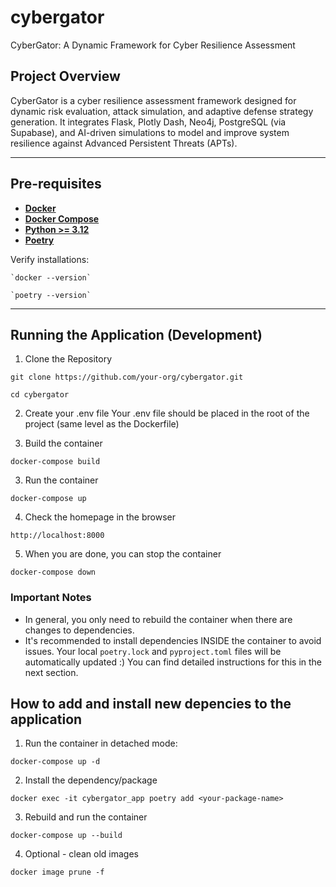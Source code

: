 # cybergator
CyberGator: A Dynamic Framework for Cyber Resilience Assessment

## Project Overview
CyberGator is a cyber resilience assessment framework designed for dynamic risk evaluation, attack simulation, and adaptive defense strategy generation. It integrates Flask, Plotly Dash, Neo4j, PostgreSQL (via Supabase), and AI-driven simulations to model and improve system resilience against Advanced Persistent Threats (APTs).

---
## Pre-requisites
- **[Docker](https://www.docker.com/get-started)**
- **[Docker Compose](https://docs.docker.com/compose/install/)**
- **[Python >= 3.12](https://www.datacamp.com/blog/how-to-install-python)**
- **[Poetry](https://python-poetry.org/docs/#installation)**

Verify installations:
    
    `docker --version`

    `poetry --version`

--- 
## Running the Application (Development)
1. Clone the Repository

`git clone https://github.com/your-org/cybergator.git`

`cd cybergator`

2. Create your .env file
Your .env file should be placed in the root of the project (same level as the Dockerfile)

2. Build the container

`docker-compose build`

3. Run the container

`docker-compose up`

4. Check the homepage in the browser

`http://localhost:8000`

5. When you are done, you can stop the container

`docker-compose down`

### Important Notes
- In general, you only need to rebuild the container when there are changes to dependencies.
- It's recommended to install dependencies INSIDE the container to avoid issues. Your local `poetry.lock` and `pyproject.toml` files will be automatically updated :) You can find detailed instructions for this in the next section.

## How to add and install new depencies to the application
1. Run the container in detached mode:

`docker-compose up -d`

2. Install the dependency/package

`docker exec -it cybergator_app poetry add <your-package-name>`

3. Rebuild and run the container

`docker-compose up --build`

4. Optional - clean old images

`docker image prune -f`

